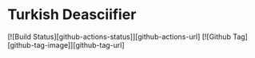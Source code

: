 # Turkish Deasciifier

[![Build Status][github-actions-status]][github-actions-url]
[![Github Tag][github-tag-image]][github-tag-url]
